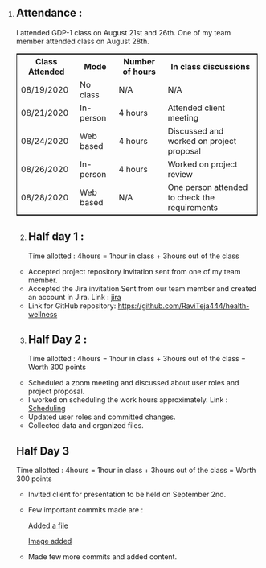 1. ## Attendance :
    I attended GDP-1 class on August 21st and 26th. One of my team member attended class on August 28th. 
    
    <table style="width:100%;border: 1px solid black;">
<tr>
<th>Class Attended</th>	
<th>Mode </th> 
<th>Number of hours</th>
<th>In class discussions </th>
</tr>
<tr>
<td>08/19/2020</td>
<td>No class</td> 
<td>N/A</td>
<td>N/A</td>
</tr>
<tr>
<td>08/21/2020</td>
<td>In-person</td>
<td> 4 hours</td>  
<td>Attended client meeting</td> 
</tr>
<tr>
<td>08/24/2020</td>
<td>Web based</td>
<td> 4 hours</td>
<td>Discussed and worked on project proposal</td>
</tr>
<tr>
<td>08/26/2020</td>
<td>In-person</td>
<td> 4 hours</td>
<td>Worked on project review</td>
</tr>
<tr>
<td>08/28/2020</td>
<td>Web based</td>
<td>N/A</td>
<td>One person attended to check the requirements</td>
</tr>
</table>

2. ## Half day 1 :
   
    Time allotted : 4hours = 1hour in class + 3hours out of the class 

- Accepted project repository invitation sent from one of my team member. 
- Accepted the Jira invitation Sent from our team member and created an account in Jira. Link : [jira](https://health-wellness.atlassian.net/secure/RapidBoard.jspa?rapidView=1&view=planning.nodetail&selectedIssue=HEAL-3&issueLimit=100 )
- Link for GitHub repository: 
https://github.com/RaviTeja444/health-wellness

   
3. ## Half Day 2 :

    Time allotted : 4hours = 1hour in class + 3hours out of the class = Worth 300 points  

- Scheduled a zoom meeting and discussed about user roles and project proposal.
- I worked on scheduling the work hours approximately. 
Link : [Scheduling](https://github.com/RaviTeja444/health-wellness/blob/master/ScheduleApproximation.xlsx) 
- Updated user roles and committed changes.
- Collected data and organized files.


## Half Day 3

Time allotted : 4hours = 1hour in class + 3hours out of the class = Worth 300 points

- Invited client for presentation to be held on September 2nd.   
- Few important commits made are : 

   [Added a file](https://github.com/RaviTeja444/health-wellness/commit/fa2c276d2e7abe21f69e4ca2c3a96e8ef42badaa)

   [Image added](https://github.com/RaviTeja444/health-wellness/commit/91ce8408c87904bbb990f0f5cb5a518ca98a5fbf)

- Made few more commits and added content.





    


